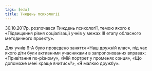 ```yaml
---
tags: [edu]
title: Тиждень психології
---
```


30.10.2017р. розпочався Тиждень психології, темою якого є «Підвищення рівня соціалізації учнів у межах ІІІ етапу обласного методичного проекту».

Для учнів 6-А було проведено заняття «Наш дружній клас», під час якого діти були активними учасниками в запропонованих вправах: «Привітання по-різному», «Мій портрет у променях сонця», «Що допоможе мені краще вчитись?», «Я малюю дружбу».

<slideshow id="72157688593629754"></slideshow>
